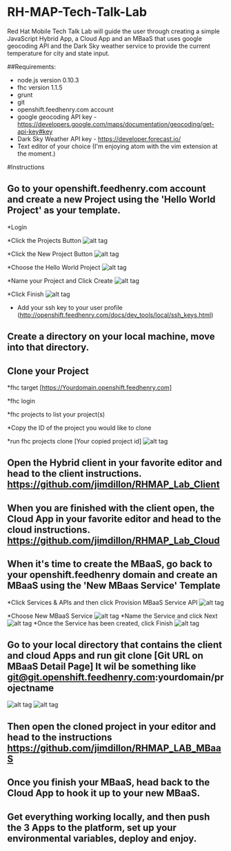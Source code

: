 # RH-MAP-Tech-Talk-Lab
Red Hat Mobile Tech Talk Lab will guide the user through creating a simple JavaScript Hybrid App, a Cloud App and an MBaaS that uses google geocoding API and the Dark Sky weather service to provide the current temperature for city and state input.

##Requirements:
* node.js version 0.10.3
* fhc version 1.1.5
* grunt
* git
* openshift.feedhenry.com account
* google geocoding API key - https://developers.google.com/maps/documentation/geocoding/get-api-key#key
* Dark Sky Weather API key - https://developer.forecast.io/
* Text editor of your choice (I'm enjoying atom with the vim extension at the moment.)

#Instructions
## Go to your openshift.feedhenry.com account and create a new Project using the 'Hello World Project' as your template.
  *Login
  
  *Click the Projects Button
![alt tag](https://raw.github.com/jimdillon/RH-MAP-Tech-Talk-Lab/master/create_project_0.jpg)
  
  *Click the New Project Button
![alt tag](https://raw.github.com/jimdillon/RH-MAP-Tech-Talk-Lab/master/create_project_1.jpg)
  
  *Choose the Hello World Project
![alt tag](https://raw.github.com/jimdillon/RH-MAP-Tech-Talk-Lab/master/create_project_2.jpg)
  
  *Name your Project and Click Create
![alt tag](https://raw.github.com/jimdillon/RH-MAP-Tech-Talk-Lab/master/create_project_3.jpg)
  
  *Click Finish
  ![alt tag](https://raw.github.com/jimdillon/RH-MAP-Tech-Talk-Lab/master/create_project_4.jpg)

* Add your ssh key to your user profile (http://openshift.feedhenry.com/docs/dev_tools/local/ssh_keys.html)

## Create a directory on your local machine, move into that directory.
## Clone your Project

  *fhc target [https://Yourdomain.openshift.feedhenry.com]

  *fhc login

  *fhc projects to list your project(s)

  *Copy the ID of the project you would like to clone

  *run fhc projects clone [Your copied project id]
![alt tag](https://raw.github.com/jimdillon/RH-MAP-Tech-Talk-Lab/master/lab_fhc.jpg)

## Open the Hybrid client in your favorite editor and head to the client instructions. https://github.com/jimdillon/RHMAP_Lab_Client

## When you are finished with the client open, the Cloud App in your favorite editor and head to the cloud instructions. https://github.com/jimdillon/RHMAP_Lab_Cloud

## When it's time to create the MBaaS, go back to your openshift.feedhenry domain and create an MBaaS using the 'New MBaas Service' Template

*Click Services & APIs and then click Provision MBaaS Service API
![alt tag](https://raw.github.com/jimdillon/RH-MAP-Tech-Talk-Lab/master/create_MBaaS_0.jpg)

*Choose New MBaaS Service
![alt tag](https://raw.github.com/jimdillon/RH-MAP-Tech-Talk-Lab/master/create_MBaaS_1.jpg)
*Name the Service and click Next
![alt tag](https://raw.github.com/jimdillon/RH-MAP-Tech-Talk-Lab/master/create_MBaaS_2.jpg)
*Once the Service has been created, click Finish
![alt tag](https://raw.github.com/jimdillon/RH-MAP-Tech-Talk-Lab/master/create_MBaaS_3.jpg)

## Go to your local directory that contains the client and cloud Apps and run git clone [Git URL on MBaaS Detail Page]  It wil be something like git@git.openshift.feedhenry.com:yourdomain/projectname
![alt tag](https://raw.github.com/jimdillon/RH-MAP-Tech-Talk-Lab/master/create_MBaaS_4.jpg)
![alt tag](https://raw.github.com/jimdillon/RH-MAP-Tech-Talk-Lab/master/create_MBaaS_5.jpg)

## Then open the cloned project in your editor and head to the instructions https://github.com/jimdillon/RHMAP_LAB_MBaaS

## Once you finish your MBaaS, head back to the Cloud App to hook it up to your new MBaaS.

## Get everything working locally, and then push the 3 Apps to the platform, set up your environmental variables, deploy and enjoy.
